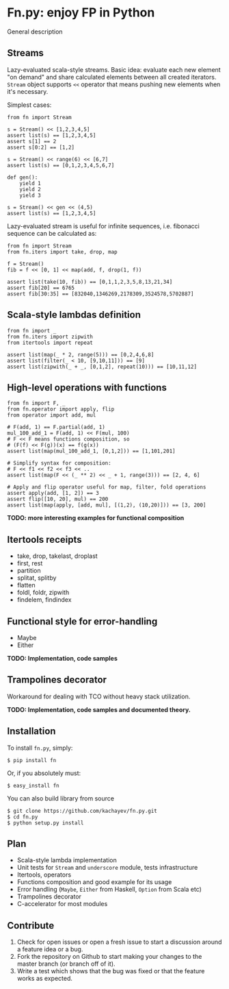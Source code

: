 # Fn.py: enjoy FP in Python

General description

## Streams

Lazy-evaluated scala-style streams. Basic idea: evaluate each new element "on demand" and share calculated elements between all created iterators. `Stream` object supports `<<` operator that means pushing new elements when it's necessary.

Simplest cases:

    from fn import Stream
    
    s = Stream() << [1,2,3,4,5]
    assert list(s) == [1,2,3,4,5]
    assert s[1] == 2
    assert s[0:2] == [1,2]

    s = Stream() << range(6) << [6,7]
    assert list(s) == [0,1,2,3,4,5,6,7]

    def gen():
        yield 1
        yield 2
        yield 3
    
    s = Stream() << gen << (4,5)
    assert list(s) == [1,2,3,4,5]

Lazy-evaluated stream is useful for infinite sequences, i.e. fibonacci sequence can be calculated as:

    from fn import Stream
    from fn.iters import take, drop, map

    f = Stream()
    fib = f << [0, 1] << map(add, f, drop(1, f))

    assert list(take(10, fib)) == [0,1,1,2,3,5,8,13,21,34]
    assert fib[20] == 6765
    assert fib[30:35] == [832040,1346269,2178309,3524578,5702887]

## Scala-style lambdas definition


    from fn import _
    from fn.iters import zipwith
    from itertools import repeat

    assert list(map(_ * 2, range(5))) == [0,2,4,6,8]
    assert list(filter(_ < 10, [9,10,11])) == [9]
    assert list(zipwith(_ + _, [0,1,2], repeat(10))) == [10,11,12]


## High-level operations with functions

    from fn import F, _
    from fn.operator import apply, flip
    from operator import add, mul

    # F(add, 1) == F.partial(add, 1)
    mul_100_add_1 = F(add, 1) << F(mul, 100)
    # F << F means functions composition, so
    # (F(f) << F(g))(x) == f(g(x))
    assert list(map(mul_100_add_1, [0,1,2])) == [1,101,201]

    # Simplify syntax for composition:
    # F << f1 << f2 << f3 << ..
    assert list(map(F << (_ ** 2) << _ + 1, range(3))) == [2, 4, 6]

	# Apply and flip operator useful for map, filter, fold operations    
	assert apply(add, [1, 2]) == 3
	assert flip([10, 20], mul) == 200
	assert list(map(apply, [add, mul], [(1,2), (10,20)])) == [3, 200]

__TODO: more interesting examples for functional composition__

## Itertools receipts

* take, drop, takelast, droplast
* first, rest
* partition
* splitat, splitby
* flatten
* foldl, foldr, zipwith
* findelem, findindex

## Functional style for error-handling

* Maybe
* Either

__TODO: Implementation, code samples__

## Trampolines decorator

Workaround for dealing with TCO without heavy stack utilization.

__TODO: Implementation, code samples and documented theory.__

## Installation

To install `fn.py`, simply:

    $ pip install fn

Or, if you absolutely must:

    $ easy_install fn

You can also build library from source

    $ git clone https://github.com/kachayev/fn.py.git
    $ cd fn.py
    $ python setup.py install

## Plan

* Scala-style lambda implementation
* Unit tests for `Stream` and `underscore` module, tests infrastructure
* Itertools, operators
* Functions composition and good example for its usage
* Error handling (`Maybe`, `Either` from Haskell, `Option` from Scala etc)
* Trampolines decorator
* C-accelerator for most modules

## Contribute

1. Check for open issues or open a fresh issue to start a discussion around a feature idea or a bug.
2. Fork the repository on Github to start making your changes to the master branch (or branch off of it).
3. Write a test which shows that the bug was fixed or that the feature works as expected.
